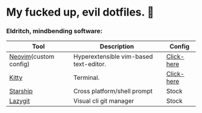 # My fucked up, evil dotfiles. 👺

### Eldritch, mindbending software:
| Tool | Description | Config |
|---   | --- | --- |
| [Neovim](https://neovim.io/)(custom config) | Hyperextensible vim-based text-editor. | [Click-here](https://github.com/Dibbli/dotfiles/blob/main/.config/nvim/init.vim) |
| [Kitty](https://sw.kovidgoyal.net/kitty/) | Terminal. | [Click-here](https://github.com/Dibbli/dotfiles/tree/main/.config/kitty) |
| [Starship](https://starship.rs/) | Cross platform/shell prompt | Stock |
| [Lazygit](https://github.com/jesseduffield/lazygit) | Visual cli git manager  | Stock |

